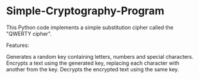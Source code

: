 # Simple-Cryptography-Program

This Python code implements a simple substitution cipher called the "QWERTY cipher".

Features:

Generates a random key containing letters, numbers and special characters.
Encrypts a text using the generated key, replacing each character with another from the key.
Decrypts the encrypted text using the same key.
